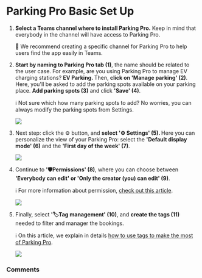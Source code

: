 # Parking Pro Basic Set Up

<ol>
<li>
<p class="no-margin"><b>Select a Teams channel where to install Parking Pro.</b> Keep in mind that everybody in the channel will have access to Parking Pro. </p>
<p class="no-margin">👀 We recommend creating a specific channel for Parking Pro to help users find the app easily in Teams.<br></p>
<p class="no-margin"></p>
</li>
<li>
<p class="no-margin"><b>Start by naming to Parking Pro tab (1)</b>, the name should be related to the user case. For example, are you using Parking Pro to manage EV charging stations? <b>EV Parking. </b>Then, <b>click on 'Manage parking' (2)</b>. Here, you'll be asked to add the parking spots available on your parking place. <b>Add parking spots (3)</b> and click <b>'Save' (4)</b>. </p>
<p class="no-margin">ℹ️ Not sure which how many parking spots to add? No worries, you can always modify the parking spots from Settings. <br></p>
<div class="intercom-container"><img src="/assets/img/teams-pro/image_4.png"></div>
<p class="no-margin"></p>
</li>
<li>
<p class="no-margin">Next step: click the ⚙️ button, and <b>select '⚙️ Settings' (5). </b>Here you can personalize the view of your Parking Pro: select the <b>'Default display mode' (6)</b> and the <b>'First day of the week' (7)</b>.</p>
<div class="intercom-container"><img src="/assets/img/teams-pro/image_5.png"></div>
<p class="no-margin"></p>
</li>
<li>
<p class="no-margin">Continue to <b>'🛡️Permissions' (8)</b>, where you can choose between <b>'Everybody can edit' or 'Only the creator (you) can edit' (9)</b>. </p>
<p class="no-margin">ℹ️ For more information about permission, <a href="https://docs.teams-pro.com/en/articles/8340686-how-to-change-the-permission-to-make-changes-to-parking-pro" target="_blank" class="intercom-content-link">check out this article</a>.</p>
<div class="intercom-container"><img src="/assets/img/teams-pro/image_6.png"></div>
<p class="no-margin"></p>
</li>
<li>
<p class="no-margin">Finally, select <b>'🏷️Tag management' (10)</b>, and <b>create the tags (11)</b> needed to filter and manager the bookings. </p>
<p class="no-margin">ℹ️ On this article, we explain in details <a href="https://docs.teams-pro.com/en/articles/8360836-how-to-use-tags-to-manage-and-filter-parking-spaces-in-parking-pro" target="_blank" class="intercom-content-link">how to use tags to make the most of Parking Pro</a>.</p>
<div class="intercom-container"><img src="/assets/img/teams-pro/image_7.png"></div>
<p class="no-margin"></p>
</li>
</ol><p class="no-margin"></p>
<p class="no-margin"></p>
<p class="no-margin"></p>
<p class="no-margin"></p>

### Comments
<Comments />
